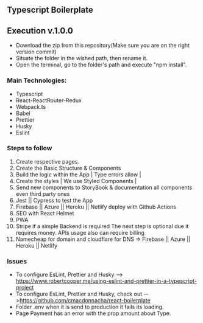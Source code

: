 ## Typescript Boilerplate
## Execution v.1.0.0
- Download the zip from this repository(Make sure you are on the right version commit)
- Situate the folder in the wished path, then rename it.
- Open the terminal, go to the folder's path and execute "npm install".
### Main Technologies:
- Typescript
- React-ReactRouter-Redux
- Webpack.ts
- Babel
- Prettier
- Husky
- Eslint
### Steps to follow
1. Create respective pages.
2. Create the Basic Structure & Components
3. Build the logic within the App | Type errors allow |
4. Create the styles | We use Styled Components |
5. Send new components to StoryBook & documentation all components even third party ones
6. Jest || Cypress to test the App
7. Firebase || Azure || Heroku || Netlify deploy with Github Actions
8. SEO with React Helmet
9. PWA
10. Stripe if a simple Backend is required
The next step is optional due it requires money. APIs usage also can require billing
11. Namecheap for domain and cloudflare for DNS => Firebase || Azure || Heroku || Netlify
### Issues
-   To configure EsLint, Prettier and Husky --> https://www.robertcooper.me/using-eslint-and-prettier-in-a-typescript-project
-   To configure EsLint, Prettier and Husky, check out -->https://github.com/cmacdonnacha/react-boilerplate
- Folder .env when it is send to production it fails its loading.
- Page Payment has an error with the prop amount about Type.
